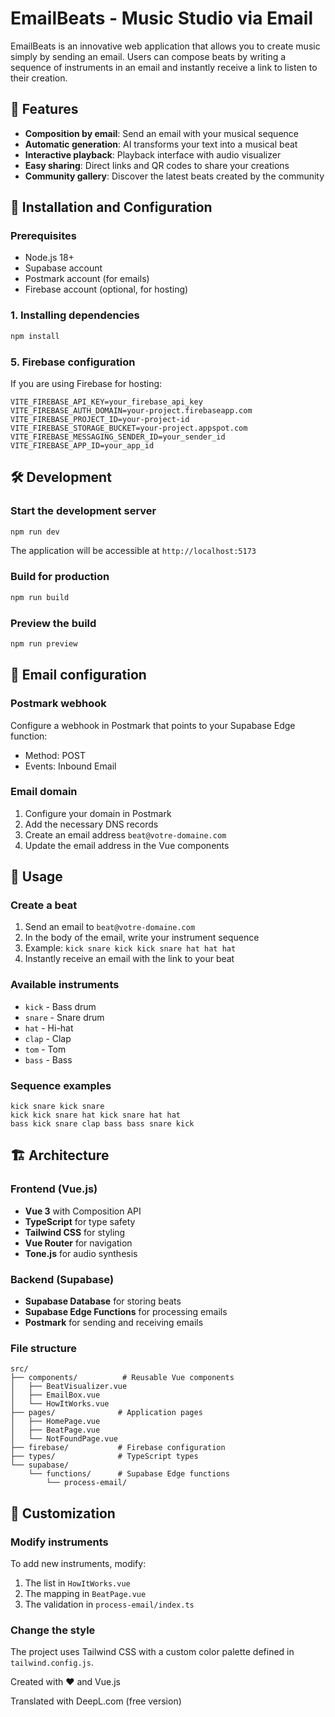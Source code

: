# EmailBeats - Music Studio via Email

EmailBeats is an innovative web application that allows you to create music simply by sending an email. Users can compose beats by writing a sequence of instruments in an email and instantly receive a link to listen to their creation.

## 🎵 Features

- **Composition by email**: Send an email with your musical sequence
- **Automatic generation**: AI transforms your text into a musical beat
- **Interactive playback**: Playback interface with audio visualizer
- **Easy sharing**: Direct links and QR codes to share your creations
- **Community gallery**: Discover the latest beats created by the community

## 🚀 Installation and Configuration

### Prerequisites

- Node.js 18+
- Supabase account
- Postmark account (for emails)
- Firebase account (optional, for hosting)

### 1. Installing dependencies

```bash
npm install
```



### 5. Firebase configuration 

If you are using Firebase for hosting:

```env
VITE_FIREBASE_API_KEY=your_firebase_api_key
VITE_FIREBASE_AUTH_DOMAIN=your-project.firebaseapp.com
VITE_FIREBASE_PROJECT_ID=your-project-id
VITE_FIREBASE_STORAGE_BUCKET=your-project.appspot.com
VITE_FIREBASE_MESSAGING_SENDER_ID=your_sender_id
VITE_FIREBASE_APP_ID=your_app_id
```

## 🛠️ Development

### Start the development server

```bash
npm run dev
```

The application will be accessible at `http://localhost:5173`

### Build for production

```bash
npm run build
```

### Preview the build

```bash
npm run preview
```

## 📧 Email configuration

### Postmark webhook

Configure a webhook in Postmark that points to your Supabase Edge function:

- Method: POST
- Events: Inbound Email

### Email domain

1. Configure your domain in Postmark
2. Add the necessary DNS records
3. Create an email address `beat@votre-domaine.com`
4. Update the email address in the Vue components

## 🎼 Usage

### Create a beat

1. Send an email to `beat@votre-domaine.com`
2. In the body of the email, write your instrument sequence
3. Example: `kick snare kick kick snare hat hat hat`
4. Instantly receive an email with the link to your beat

### Available instruments

- `kick` - Bass drum
- `snare` - Snare drum
- `hat` - Hi-hat
- `clap` - Clap
- `tom` - Tom
- `bass` - Bass

### Sequence examples

```
kick snare kick snare
kick kick snare hat kick snare hat hat
bass kick snare clap bass bass snare kick
```

## 🏗️ Architecture

### Frontend (Vue.js)

- **Vue 3** with Composition API
- **TypeScript** for type safety
- **Tailwind CSS** for styling
- **Vue Router** for navigation
- **Tone.js** for audio synthesis

### Backend (Supabase)

- **Supabase Database** for storing beats
- **Supabase Edge Functions** for processing emails
- **Postmark** for sending and receiving emails

### File structure

```
src/
├── components/          # Reusable Vue components
│   ├── BeatVisualizer.vue
│   ├── EmailBox.vue
│   └── HowItWorks.vue
├── pages/              # Application pages
│   ├── HomePage.vue
│   ├── BeatPage.vue
│   └── NotFoundPage.vue
├── firebase/           # Firebase configuration
├── types/              # TypeScript types
└── supabase/
    └── functions/      # Supabase Edge functions
        └── process-email/
```

## 🔧 Customization

### Modify instruments

To add new instruments, modify:

1. The list in `HowItWorks.vue`
2. The mapping in `BeatPage.vue`
3. The validation in `process-email/index.ts`

### Change the style

The project uses Tailwind CSS with a custom color palette defined in `tailwind.config.js`.


Created with ❤️ and Vue.js

Translated with DeepL.com (free version)
